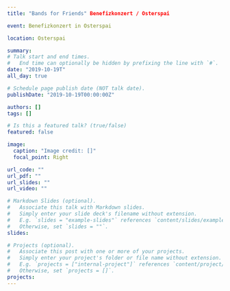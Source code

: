 ```yaml
---
title: "Bands for Friends" Benefizkonzert / Osterspai

event: Benefizkonzert in Osterspai

location: Osterspai

summary: 
# Talk start and end times.
#   End time can optionally be hidden by prefixing the line with `#`.
date: "2019-10-19T"
all_day: true

# Schedule page publish date (NOT talk date).
publishDate: "2019-10-19T00:00:00Z"

authors: []
tags: []

# Is this a featured talk? (true/false)
featured: false

image:
  caption: "Image credit: []"
  focal_point: Right

url_code: ""
url_pdf: ""
url_slides: ""
url_video: ""

# Markdown Slides (optional).
#   Associate this talk with Markdown slides.
#   Simply enter your slide deck's filename without extension.
#   E.g. `slides = "example-slides"` references `content/slides/example-slides.md`.
#   Otherwise, set `slides = ""`.
slides:

# Projects (optional).
#   Associate this post with one or more of your projects.
#   Simply enter your project's folder or file name without extension.
#   E.g. `projects = ["internal-project"]` references `content/project/deep-learning/index.md`.
#   Otherwise, set `projects = []`.
projects:
---
```

